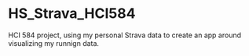 # HS_Strava_HCI584
HCI 584 project, using my personal Strava data to create an app around visualizing my runnign data.
